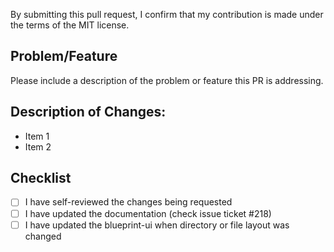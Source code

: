 By submitting this pull request, I confirm that my contribution is made under the terms of the MIT license.

## Problem/Feature

Please include a description of the problem or feature this PR is addressing.

## Description of Changes: 

- Item 1
- Item 2

## Checklist

- [ ] I have self-reviewed the changes being requested
- [ ] I have updated the documentation (check issue ticket #218)
- [ ] I have updated the blueprint-ui when directory or file layout was changed
